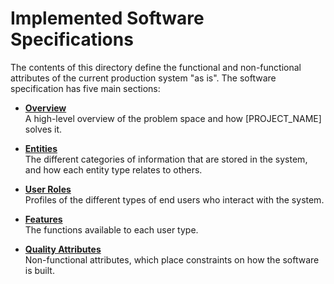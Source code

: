 # Implemented Software Specifications

The contents of this directory define the functional and non-functional attributes of the current production system "as is". The software specification has five main sections:

- **[Overview](src/implemented/overview.md)** \
  A high-level overview of the problem space and how [PROJECT_NAME] solves it.

- **[Entities](src/implemented/entities)** \
  The different categories of information that are stored in the system, and how each entity type relates to others.

- **[User Roles](src/implemented/users)** \
  Profiles of the different types of end users who interact with the system.

- **[Features](src/implemented/features)** \
  The functions available to each user type.

- **[Quality Attributes](src/implemented/quality)** \
  Non-functional attributes, which place constraints on how the software is built.
